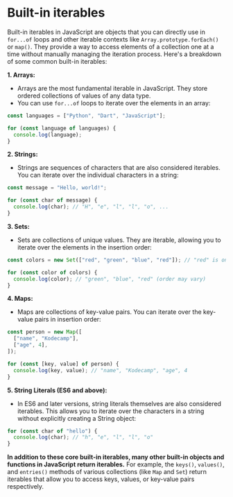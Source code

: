 # Built-in iterables

Built-in iterables in JavaScript are objects that you can directly use in `for...of` loops and other iterable contexts like `Array.prototype.forEach()` or `map()`. They provide a way to access elements of a collection one at a time without manually managing the iteration process. Here's a breakdown of some common built-in iterables:

**1. Arrays:**

- Arrays are the most fundamental iterable in JavaScript. They store ordered collections of values of any data type.
- You can use `for...of` loops to iterate over the elements in an array:

```javascript
const languages = ["Python", "Dart", "JavaScript"];

for (const language of languages) {
  console.log(language);
}
```

**2. Strings:**

- Strings are sequences of characters that are also considered iterables. You can iterate over the individual characters in a string:

```javascript
const message = "Hello, world!";

for (const char of message) {
  console.log(char); // "H", "e", "l", "l", "o", ...
}
```

**3. Sets:**

- Sets are collections of unique values. They are iterable, allowing you to iterate over the elements in the insertion order:

```javascript
const colors = new Set(["red", "green", "blue", "red"]); // "red" is only added once

for (const color of colors) {
  console.log(color); // "green", "blue", "red" (order may vary)
}
```

**4. Maps:**

- Maps are collections of key-value pairs. You can iterate over the key-value pairs in insertion order:

```javascript
const person = new Map([
  ["name", "Kodecamp"],
  ["age", 4],
]);

for (const [key, value] of person) {
  console.log(key, value); // "name", "Kodecamp", "age", 4
}
```

**5. String Literals (ES6 and above):**

- In ES6 and later versions, string literals themselves are also considered iterables. This allows you to iterate over the characters in a string without explicitly creating a String object:

```javascript
for (const char of "hello") {
  console.log(char); // "h", "e", "l", "l", "o"
}
```

**In addition to these core built-in iterables, many other built-in objects and functions in JavaScript return iterables.** For example, the `keys()`, `values()`, and `entries()` methods of various collections (like `Map` and `Set`) return iterables that allow you to access keys, values, or key-value pairs respectively.
